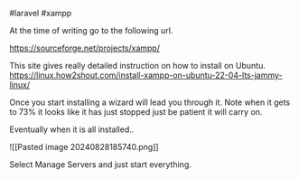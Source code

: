 #laravel #xampp

At the time of writing go to the following url.

https://sourceforge.net/projects/xampp/

This site gives really detailed instruction on how to install on Ubuntu.
https://linux.how2shout.com/install-xampp-on-ubuntu-22-04-lts-jammy-linux/

Once you start installing a wizard will lead you through it.
Note when it gets to 73% it looks like it has just stopped just be patient it will carry on.

Eventually when it is all installed..

![[Pasted image 20240828185740.png]]

Select Manage Servers and just start everything.


